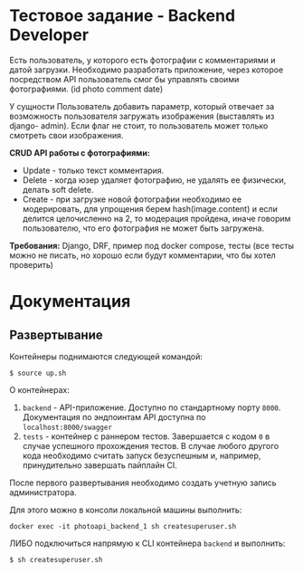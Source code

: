 # Тестовое задание - Backend Developer
Есть пользователь, у которого есть фотографии с комментариями и датой загрузки. Необходимо разработать приложение, через которое посредством API пользователь смог бы управлять своими фотографиями. (id photo comment date)

У сущности Пользователь добавить параметр, который отвечает за возможность пользователя загружать изображения (выставлять из django- admin). Если флаг не стоит, то пользователь может только смотреть свои изображения.

**CRUD API работы с фотографиями:**
- Update - только текст комментария.
- Delete - когда юзер удаляет фотографию, не удалять ее физически, делать soft delete.
- Create - при загрузке новой фотографии необходимо ее модерировать, для упрощения берем hash(image.content) и если делится целочисленно на 2, то модерация пройдена, иначе говорим пользователю, что его фотография не может быть загружена.

**Требования:**
Django, DRF, пример под docker compose, тесты (все тесты можно не писать, но хорошо если будут комментарии, что бы хотел проверить)

# Документация
## Развертывание
Контейнеры поднимаются следующей командой:
```shell
$ source up.sh
```

О контейнерах:
1) `backend` - API-приложение. Доступно по стандартному порту `8000`. Документация по эндпоинтам API доступна по `localhost:8000/swagger`
2) `tests` - контейнер с раннером тестов. Завершается с кодом `0` в случае успешного прохождения тестов. В случае любого другого кода необходимо считать запуск безуспешным и, например, принудительно завершать пайплайн CI.

После первого развертывания необходимо создать учетную запись администратора.

Для этого можно в консоли локальной машины выполнить:
```shell
docker exec -it photoapi_backend_1 sh createsuperuser.sh
```

ЛИБО подключиться напрямую к CLI контейнера `backend` и выполнить:
```shell
$ sh createsuperuser.sh
```